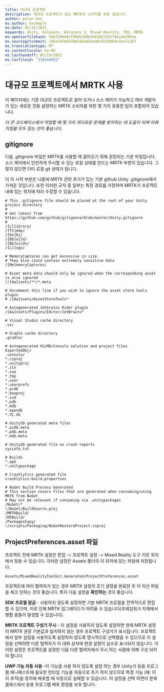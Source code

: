 ```yaml
---
title: 대규모 프로젝트
description: 대규모 프로젝트가 있는 MRTK의 소비자를 위한 팁입니다.
author: polar-kev
ms.author: kesemple
ms.date: 01/12/2021
keywords: Unity, HoloLens, HoloLens 2, Mixed Reality, 개발, MRTK
ms.openlocfilehash: 5db750048cf996b10062e638572b578ba383d5ee
ms.sourcegitcommit: c0ba7d7bb57bb5dda65ee9019229b68c2ee7c267
ms.translationtype: MT
ms.contentlocale: ko-KR
ms.lasthandoff: 05/19/2021
ms.locfileid: "110144552"
---
```

# <a name="using-mrtk-in-large-projects"></a>대규모 프로젝트에서 MRTK 사용

이 페이지에는 기존 대규모 프로젝트로 끌어 오거나 소스 제어가 가능하고 여러 개발자가 있는 새로운 것을 설정하는 MRTK 소비자를 위한 몇 가지 유용한 팁이 포함되어 있습니다.

*더 큰 코드베이스에서 작업할 때 몇 가지 까다로운 문제를 방지하는 데 도움이 되며 아래 지침을 모두 읽는 것이 좋습니다.*

## <a name="gitignore"></a>gitignore

다음 .gitignore 파일은 MRTK를 사용할 때 끌어오기 위해 권장되는 기본 파일입니다. 소스 제어에서 안전하게 무시할 수 있는 로컬 상태를 만드는 MRTK 부분이 있습니다. 그렇지 않으면 더티 로컬 git 상태가 됩니다.

이 의 시작 부분은 나중에 MRTK 관련 추가가 있는 기본 github Unity .gitignore에서 가져온 것입니다. 또한 이러한 규칙 중 일부는 특정 경로를 가정하며 MRTK가 프로젝트 내에 있는 위치에 따라 수정할 수 있습니다.

```
# This .gitignore file should be placed at the root of your Unity project directory
#
# Get latest from https://github.com/github/gitignore/blob/master/Unity.gitignore
#
/[Ll]ibrary/
/[Tt]emp/
/[Oo]bj/
/[Bb]uild/
/[Bb]uilds/
/[Ll]ogs/

# MemoryCaptures can get excessive in size.
# They also could contain extremely sensitive data
/[Mm]emoryCaptures/

# Asset meta data should only be ignored when the corresponding asset is also ignored
!/[Aa]ssets/**/*.meta

# Uncomment this line if you wish to ignore the asset store tools plugin
# /[Aa]ssets/AssetStoreTools*

# Autogenerated Jetbrains Rider plugin
/[Aa]ssets/Plugins/Editor/JetBrains*

# Visual Studio cache directory
.vs/

# Gradle cache directory
.gradle/

# Autogenerated VS/MD/Consulo solution and project files
ExportedObj/
.consulo/
*.csproj
*.unityproj
*.sln
*.suo
*.tmp
*.user
*.userprefs
*.pidb
*.booproj
*.svd
*.pdb
*.mdb
*.opendb
*.VC.db

# Unity3D generated meta files
*.pidb.meta
*.pdb.meta
*.mdb.meta

# Unity3D generated file on crash reports
sysinfo.txt

# Builds
*.apk
*.unitypackage

# Crashlytics generated file
crashlytics-build.properties

# NuGet Build Process Generated
# This section covers files that are generated when consuming/using MRTK from NuGet
# May not be relevant if consuming via .unitypackages
/NuGet/*
!/NuGet/BuildSource.proj
/MRTKBuild/
/MSBuild/
/PackagesCopy/
!/scripts/Packaging/NuGetRestoreProject.csproj
```

## <a name="projectpreferencesasset-file"></a>ProjectPreferences.asset 파일

프로젝트 전체 MRTK 설정은 편집 -> 프로젝트 설정 -> Mixed Reality 도구 키트 위치에서 찾을 수 있습니다. 이러한 설정은 Assets 폴더의 이 위치에 있는 파일에 저장됩니다.

```
Assets/MixedRealityToolkit.Generated/ProjectPreferences.asset
```

프로젝트에 여러 협력자가 있는 경우 MRTK 설정의 초기 설정을 완료한 후 이 자산 파일을 체크 인하는 것이 좋습니다. 특히 다음 설정을 **확인하는** 것이 좋습니다.

**SDK 프로필 잠금** - 사용하지 않도록 설정하면 기본 MRTK 프로필을 전역적으로 편집할 수 있으며, 이로 인해 MRTK 업그레이드가 어려울 수 있습니다(프레임워크 자체에서 병합 충돌이 발생할 수 있습니다).

**MRTK 프로젝트 구성기 무시** - 이 설정을 사용하지 않도록 설정하면 현재 MRTK 설정이 MRTK 권장 기본값과 일치하지 않는 경우 프로젝트 구성기가 표시됩니다. 프로젝트에서 일부 설정을 사용하도록 설정하지 않도록 명시적으로 선택했을 수 있으므로 이 설정을 선택하면 다른 협력자가 이 대화 상자에 변경 설정이 실수로 표시되지 않습니다. 이러한 설정은 프로젝트를 설정한 다음 다른 협력자에서 무시 하는 사람에 의해 구성 되어야 합니다.

**UWP 기능 자동 사용** -이 기능을 사용 하지 않도록 설정 하는 경우 Unity가 응용 프로그램 매니페스트에 필요한 런타임 기능을 자동으로 추가 하지 않으므로 특정 기능 (예: 아이 추적)을 장치에 배포할 때 자동으로 실패할 수 있습니다. 이 설정을 선택 하면이 문제 클래스에서 응용 프로그램 배포 환경을 보호 합니다.
